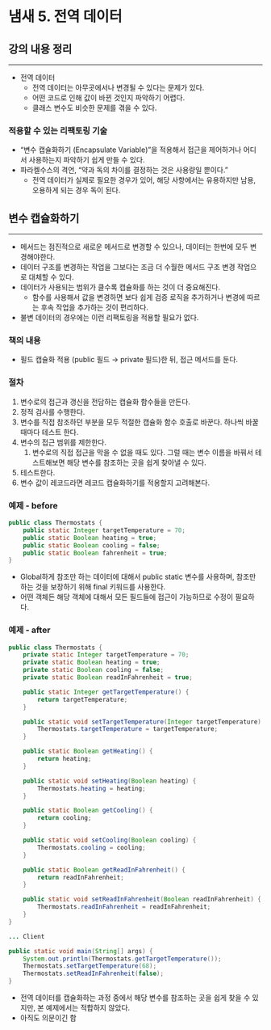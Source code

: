 # 냄새 5. 전역 데이터

## 강의 내용 정리

---

- 전역 데이터
    - 전역 데이터는 아무곳에서나 변경될 수 있다는 문제가 있다.
    - 어떤 코드로 인해 값이 바뀐 것인지 파악하기 어렵다.
    - 클래스 변수도 비슷한 문제를 겪을 수 있다.

### 적용할 수 있는 리팩토링 기술

- “변수 캡슐화하기 (Encapsulate Variable)”을 적용해서 접근을 제어하거나 어디서 사용하는지 파악하기 쉽게 만들 수 있다.
- 파라켈수스의 격언, “약과 독의 차이를 결정하는 것은 사용량일 뿐이다.”
    - 전역 데이터가 실제로 필요한 경우가 있어, 해당 사항에서는 유용하지만 남용, 오용하게 되는 경우 독이 된다.

## 변수 캡슐화하기

---

- 메서드는 점진적으로 새로운 메서드로 변경할 수 있으나, 데이터는 한번에 모두 변경해야한다.
- 데이터 구조를 변경하는 작업을 그보다는 조금 더 수월한 메서드 구조 변경 작업으로 대체할 수 있다.
- 데이터가 사용되는 범위가 클수록 캡슐화를 하는 것이 더 중요해진다.
    - 함수를 사용해서 값을 변경하면 보다 쉽게 검증 로직을 추가하거나 변경에 따르는 후속 작업을 추가하는 것이 편리하다.
- 불변 데이터의 경우에는 이런 리팩토링을 적용할 필요가 없다.

### 책의 내용

- 필드 캡슐화 적용 (public 필드 → private 필드)한 뒤, 접근 메서드를 둔다.

### 절차

1. 변수로의 접근과 갱신을 전담하는 캡슐화 함수들을 만든다.
2. 정적 검사를 수행한다.
3. 변수를 직접 참조하던 부분을 모두 적절한 캡슐화 함수 호출로 바꾼다. 하나씩 바꿀 때마다 테스트 한다.
4. 변수의 접근 범위를 제한한다.
    1. 변수로의 직접 접근을 막을 수 없을 때도 있다. 그럴 때는 변수 이름을 바꿔서 테스트해보면 해당 변수를 참조하는 곳을 쉽게 찾아낼 수 있다.
5. 테스트한다.
6. 변수 값이 레코드라면 레코드 캡슐화하기를 적용할지 고려해본다.

### 예제 - before

```java
public class Thermostats {
    public static Integer targetTemperature = 70;
    public static Boolean heating = true;
    public static Boolean cooling = false;
    public static Boolean fahrenheit = true;
}
```

- Global하게 참조만 하는 데이터에 대해서 public static 변수를 사용하며, 참조만 하는 것을 보장하기 위해 final 키워드를 사용한다.
- 어떤 객체든 해당 객체에 대해서 모든 필드들에 접근이 가능하므로 수정이 필요하다.

### 예제 - after

```java
public class Thermostats {
    private static Integer targetTemperature = 70;
    private static Boolean heating = true;
    private static Boolean cooling = false;
    private static Boolean readInFahrenheit = true;

    public static Integer getTargetTemperature() {
        return targetTemperature;
    }

    public static void setTargetTemperature(Integer targetTemperature) {
        Thermostats.targetTemperature = targetTemperature;
    }

    public static Boolean getHeating() {
        return heating;
    }

    public static void setHeating(Boolean heating) {
        Thermostats.heating = heating;
    }

    public static Boolean getCooling() {
        return cooling;
    }

    public static void setCooling(Boolean cooling) {
        Thermostats.cooling = cooling;
    }

    public static Boolean getReadInFahrenheit() {
        return readInFahrenheit;
    }

    public static void setReadInFahrenheit(Boolean readInFahrenheit) {
        Thermostats.readInFahrenheit = readInFahrenheit;
    }
}

... Client

public static void main(String[] args) {
    System.out.println(Thermostats.getTargetTemperature());
    Thermostats.setTargetTemperature(68);
    Thermostats.setReadInFahrenheit(false);
}
```

- 전역 데이터를 캡슐화하는 과정 중에서 해당 변수를 참조하는 곳을 쉽게 찾을 수 있지만, 본 예제에서는 적합하지 않았다.
- 아직도 의문이긴 함